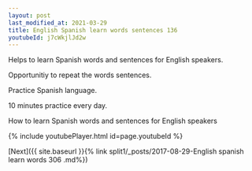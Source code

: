 ```yaml
---
layout: post
last_modified_at: 2021-03-29
title: English Spanish learn words sentences 136 
youtubeId: j7cWkjlJd2w
---
```

 
 
Helps to learn Spanish words and sentences for English speakers.

Opportunitiy to repeat the words sentences. 

Practice Spanish language. 
 
10 minutes practice every day. 
 
How to learn Spanish words and sentences for English speakers 
 
{% include youtubePlayer.html id=page.youtubeId %}
 
 
[Next]({{ site.baseurl }}{% link  split1/_posts/2017-08-29-English spanish learn words 306 .md%})
 

